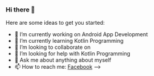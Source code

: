 ### Hi there 👋


Here are some ideas to get you started:

- 🔭 I’m currently working on Android App Development
- 🌱 I’m currently learning Kotlin Programming
- 👯 I’m looking to collaborate on 
- 🤔 I’m looking for help with Kotlin Programming
- 💬 Ask me about anything about myself
- 📫 How to reach me: [Facebook](https://www.facebook.com/adn.younus/)
-->
